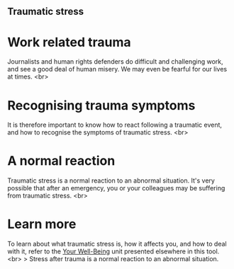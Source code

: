 
## Traumatic stress

# Work related trauma
Journalists and human rights defenders do difficult and challenging work, and see a good deal of human misery. We may even be fearful for our lives at times.
&lt;br&gt;
# Recognising trauma symptoms
It is therefore important to know how to react following a traumatic event, and how to recognise the symptoms of traumatic stress.
&lt;br&gt;
# A normal reaction
Traumatic stress is a normal reaction to an abnormal situation. It&#39;s very possible that after an emergency, you or your colleagues may be suffering from traumatic stress.
&lt;br&gt;
# Learn more
To learn about what traumatic stress is, how it affects you, and how to deal with it, refer to the [Your Well-Being](en/topics/understand-2-security/2-your-well-being/index.html) unit presented elsewhere in this tool.
&lt;br&gt;
&gt; Stress after trauma is a normal reaction to an abnormal situation.
